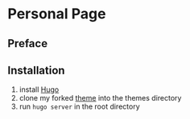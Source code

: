 # Personal Page
## Preface


## Installation
1. install [Hugo](https://gohugo.io/getting-started/installing/)
2. clone my forked [theme](https://github.com/RayNCooper/hugo-split-theme) into the themes directory 
3. run `hugo server` in the root directory